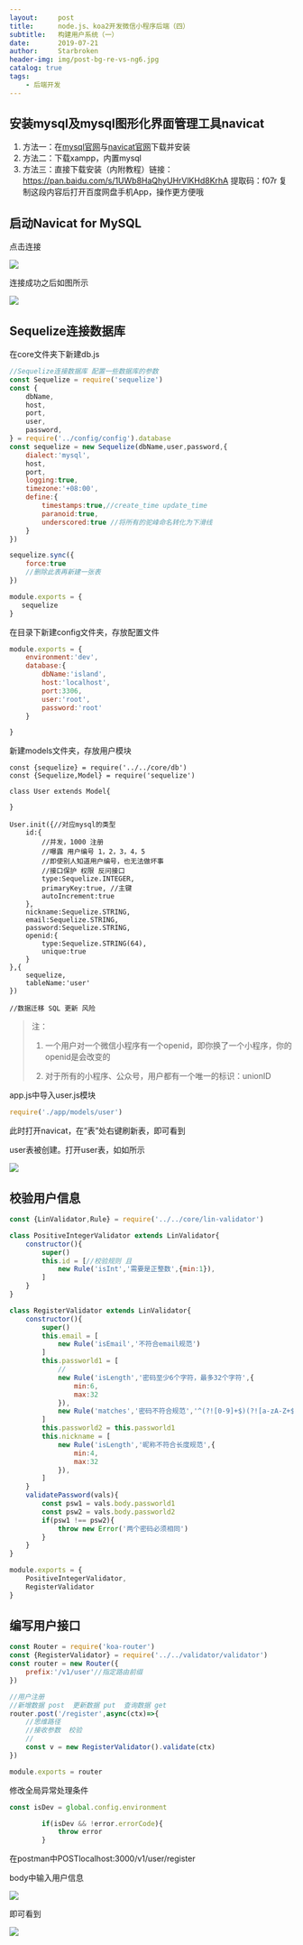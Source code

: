 ```yaml
---
layout:     post
title:      node.js、koa2开发微信小程序后端（四）
subtitle:   构建用户系统（一）
date:       2019-07-21
author:     Starbroken
header-img: img/post-bg-re-vs-ng6.jpg
catalog: true
tags:
    - 后端开发
---
```


## 安装mysql及mysql图形化界面管理工具navicat

1. 方法一：在[mysql官网](https://www.mysql.com/cn/)与[navicat官网](https://www.navicat.com/en/)下载并安装
2. 方法二：下载xampp，内置mysql
3. 方法三：直接下载安装（内附教程）链接：https://pan.baidu.com/s/1UWb8HaQhyUHrVlKHd8KrhA 
   提取码：f07r 
   复制这段内容后打开百度网盘手机App，操作更方便哦

## 启动Navicat for MySQL

点击连接

![](https://cloud-minapp-26894.cloud.ifanrusercontent.com/1hp9z8ZfR1kSOBP2.png)

连接成功之后如图所示

![](https://cloud-minapp-26894.cloud.ifanrusercontent.com/1hpA2Gx0Ef1NuoSJ.png)

## Sequelize连接数据库

在core文件夹下新建db.js

```javascript
//Sequelize连接数据库 配置一些数据库的参数
const Sequelize = require('sequelize')
const {
    dbName,
    host,
    port,
    user,
    password,
} = require('../config/config').database
const sequelize = new Sequelize(dbName,user,password,{
    dialect:'mysql',
    host,
    port,
    logging:true,
    timezone:'+08:00',
    define:{
        timestamps:true,//create_time update_time
        paranoid:true,
        underscored:true //将所有的驼峰命名转化为下滑线
    }
})

sequelize.sync({
    force:true
    //删除此表再新建一张表
})

module.exports = {
   sequelize
}
```
在目录下新建config文件夹，存放配置文件

```javascript
module.exports = {
    environment:'dev',
    database:{
        dbName:'island',
        host:'localhost',
        port:3306,
        user:'root',
        password:'root'
    }

}
```

新建models文件夹，存放用户模块

```
const {sequelize} = require('../../core/db')
const {Sequelize,Model} = require('sequelize')

class User extends Model{

}

User.init({//对应mysql的类型
    id:{
        //并发，1000 注册
        //曝露 用户编号 1，2，3，4，5
        //即使别人知道用户编号，也无法做坏事
        //接口保护 权限 反问接口
        type:Sequelize.INTEGER,
        primaryKey:true, //主键
        autoIncrement:true
    },
    nickname:Sequelize.STRING,
    email:Sequelize.STRING,
    password:Sequelize.STRING,
    openid:{
        type:Sequelize.STRING(64),
        unique:true
    }
},{
    sequelize,
    tableName:'user'
})

//数据迁移 SQL 更新 风险
```

> 注：
>
> 1. 一个用户对一个微信小程序有一个openid，即你换了一个小程序，你的openid是会改变的
>
> 2. 对于所有的小程序、公众号，用户都有一个唯一的标识：unionID

app.js中导入user.js模块

```javascript
require('./app/models/user')
```

此时打开navicat，在“表”处右键刷新表，即可看到

user表被创建。打开user表，如如所示

![](https://cloud-minapp-26894.cloud.ifanrusercontent.com/1hpAFt2k3Gi9iqU0.png)

## 校验用户信息

```javascript
const {LinValidator,Rule} = require('../../core/lin-validator')

class PositiveIntegerValidator extends LinValidator{
    constructor(){
        super()
        this.id = [//校验规则 且
            new Rule('isInt','需要是正整数',{min:1}),
        ]
    }
}

class RegisterValidator extends LinValidator{
    constructor(){
        super()
        this.email = [
            new Rule('isEmail','不符合email规范')
        ]
        this.passworld1 = [
            //
            new Rule('isLength','密码至少6个字符，最多32个字符',{
                min:6,
                max:32
            }),
            new Rule('matches','密码不符合规范','^(?![0-9]+$)(?![a-zA-Z+$])[0-9A-Za-z]')
        ]
        this.passworld2 = this.passworld1
        this.nickname = [
            new Rule('isLength','昵称不符合长度规范',{
                min:4,
                max:32
            }),
        ]
    }
    validatePassword(vals){
        const psw1 = vals.body.passworld1
        const psw2 = vals.body.passworld2
        if(psw1 !== psw2){
            throw new Error('两个密码必须相同') 
        }
    }
}

module.exports = {
    PositiveIntegerValidator,
    RegisterValidator
}

```

## 编写用户接口

```javascript
const Router = require('koa-router')
const {RegisterValidator} = require('../../validator/validator')
const router = new Router({
    prefix:'/v1/user'//指定路由前缀
}) 

//用户注册
//新增数据 post  更新数据 put  查询数据 get
router.post('/register',async(ctx)=>{
    //思维路径
    //接收参数  校验
    //
    const v = new RegisterValidator().validate(ctx)
})

module.exports = router
```

修改全局异常处理条件

```javascript
const isDev = global.config.environment

        if(isDev && !error.errorCode){
            throw error
        }
```

在postman中POSTlocalhost:3000/v1/user/register

body中输入用户信息

![](https://cloud-minapp-26894.cloud.ifanrusercontent.com/1hpAlo5kxEjxwZUo.png)

即可看到

![](https://cloud-minapp-26894.cloud.ifanrusercontent.com/1hpAn56YYEBS0Fx7.png)

